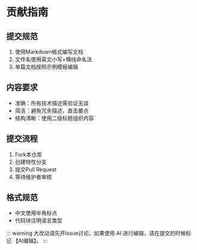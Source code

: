 # 贡献指南

## 提交规范
1. 使用Markdown格式编写文档
2. 文件名使用英文小写+横线命名法
3. 单篇文档按照示例模板编辑

## 内容要求
- 准确：所有技术描述需验证无误
- 简洁：避免冗余描述，直击要点
- 结构清晰：使用二级标题组织内容

## 提交流程
1. Fork本仓库
2. 创建特性分支
3. 提交Pull Request
4. 等待维护者审核

## 格式规范
- 中文使用半角标点
- 代码块注明语言类型

::: warning
大改动请先开Issue讨论。如果使用 AI 进行编辑，请在提交的时候标记 【AI编辑】。
:::
